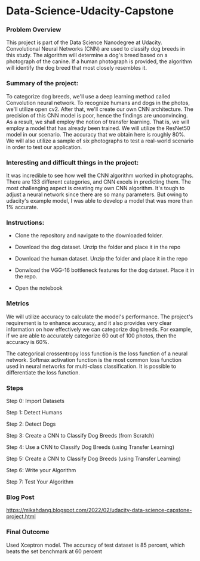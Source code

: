 # Data-Science-Udacity-Capstone
### Problem Overview
This project is part of the Data Science Nanodegree at Udacity. Convolutional Neural Networks (CNN) are used to classify dog breeds in this study. The algorithm will determine a dog's breed based on a photograph of the canine. If a human photograph is provided, the algorithm will identify the dog breed that most closely resembles it.
### Summary of the project:
To categorize dog breeds, we'll use a deep learning method called Convolution neural network. To recognize humans and dogs in the photos, we'll utilize open cv2. After that, we'll create our own CNN architecture. The precision of this CNN model is poor, hence the findings are unconvincing. As a result, we shall employ the notion of transfer learning. That is, we will employ a model that has already been trained. We will utilize the ResNet50 model in our scenario. The accuracy that we obtain here is roughly 80%. We will also utilize a sample of six photographs to test a real-world scenario in order to test our application.
### Interesting and difficult things in the project:
It was incredible to see how well the CNN algorithm worked in photographs. There are 133 different categories, and CNN excels in predicting them. The most challenging aspect is creating my own CNN algorithm. It's tough to adjust a neural network since there are so many parameters. But owing to udacity's example model, I was able to develop a model that was more than 1% accurate.
### Instructions:
- Clone the repository and navigate to the downloaded folder.
- Download the dog dataset. Unzip the folder and place it in the repo

- Download the human dataset. Unzip the folder and place it in the repo
- Donwload the VGG-16 bottleneck features for the dog dataset. Place it in the repo.
- Open the notebook
### Metrics
We will utilize accuracy to calculate the model's performance. The project's requirement is to enhance accuracy, and it also provides very clear information on how effectively we can categorize dog breeds. For example, if we are able to accurately categorize 60 out of 100 photos, then the accuracy is 60%.

The categorical crossentropy loss function is the loss function of a neural network. Softmax activation function is the most common loss function used in neural networks for multi-class classification. It is possible to differentiate the loss function.
### Steps
Step 0: Import Datasets

Step 1: Detect Humans

Step 2: Detect Dogs

Step 3: Create a CNN to Classify Dog Breeds (from Scratch)

Step 4: Use a CNN to Classify Dog Breeds (using Transfer Learning)

Step 5: Create a CNN to Classify Dog Breeds (using Transfer Learning)

Step 6: Write your Algorithm

Step 7: Test Your Algorithm
### Blog Post
https://mikahdang.blogspot.com/2022/02/udacity-data-science-capstone-project.html
### Final Outcome
Used Xceptron model. The accuracy of test dataset is 85 percent, which beats the set benchmark at 60 percent
